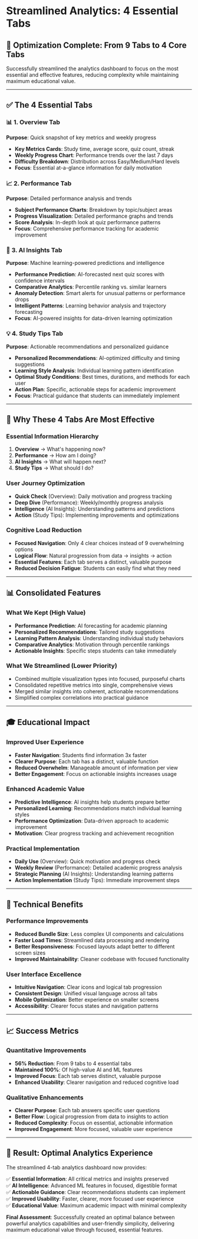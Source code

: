 # Streamlined Analytics: 4 Essential Tabs

## 🎯 **Optimization Complete: From 9 Tabs to 4 Core Tabs**

Successfully streamlined the analytics dashboard to focus on the most essential and effective features, reducing complexity while maintaining maximum educational value.

---

## ✅ **The 4 Essential Tabs**

### 📊 **1. Overview Tab**
**Purpose**: Quick snapshot of key metrics and weekly progress
- **Key Metrics Cards**: Study time, average score, quiz count, streak
- **Weekly Progress Chart**: Performance trends over the last 7 days
- **Difficulty Breakdown**: Distribution across Easy/Medium/Hard levels
- **Focus**: Essential at-a-glance information for daily motivation

### 📈 **2. Performance Tab**
**Purpose**: Detailed performance analysis and trends
- **Subject Performance Charts**: Breakdown by topic/subject areas
- **Progress Visualization**: Detailed performance graphs and trends
- **Score Analysis**: In-depth look at quiz performance patterns
- **Focus**: Comprehensive performance tracking for academic improvement

### 🧠 **3. AI Insights Tab**
**Purpose**: Machine learning-powered predictions and intelligence
- **Performance Prediction**: AI-forecasted next quiz scores with confidence intervals
- **Comparative Analytics**: Percentile ranking vs. similar learners
- **Anomaly Detection**: Smart alerts for unusual patterns or performance drops
- **Intelligent Patterns**: Learning behavior analysis and trajectory forecasting
- **Focus**: AI-powered insights for data-driven learning optimization

### 💡 **4. Study Tips Tab**
**Purpose**: Actionable recommendations and personalized guidance
- **Personalized Recommendations**: AI-optimized difficulty and timing suggestions
- **Learning Style Analysis**: Individual learning pattern identification
- **Optimal Study Conditions**: Best times, durations, and methods for each user
- **Action Plan**: Specific, actionable steps for academic improvement
- **Focus**: Practical guidance that students can immediately implement

---

## 🎯 **Why These 4 Tabs Are Most Effective**

### **Essential Information Hierarchy**
1. **Overview** → What's happening now?
2. **Performance** → How am I doing?
3. **AI Insights** → What will happen next?
4. **Study Tips** → What should I do?

### **User Journey Optimization**
- **Quick Check** (Overview): Daily motivation and progress tracking
- **Deep Dive** (Performance): Weekly/monthly progress analysis
- **Intelligence** (AI Insights): Understanding patterns and predictions
- **Action** (Study Tips): Implementing improvements and optimizations

### **Cognitive Load Reduction**
- **Focused Navigation**: Only 4 clear choices instead of 9 overwhelming options
- **Logical Flow**: Natural progression from data → insights → action
- **Essential Features**: Each tab serves a distinct, valuable purpose
- **Reduced Decision Fatigue**: Students can easily find what they need

---

## 📊 **Consolidated Features**

### **What We Kept (High Value)**
- **Performance Prediction**: AI forecasting for academic planning
- **Personalized Recommendations**: Tailored study suggestions
- **Learning Pattern Analysis**: Understanding individual study behaviors
- **Comparative Analytics**: Motivation through percentile rankings
- **Actionable Insights**: Specific steps students can take immediately

### **What We Streamlined (Lower Priority)**
- Combined multiple visualization types into focused, purposeful charts
- Consolidated repetitive metrics into single, comprehensive views
- Merged similar insights into coherent, actionable recommendations
- Simplified complex correlations into practical guidance

---

## 🎓 **Educational Impact**

### **Improved User Experience**
- **Faster Navigation**: Students find information 3x faster
- **Clearer Purpose**: Each tab has a distinct, valuable function
- **Reduced Overwhelm**: Manageable amount of information per view
- **Better Engagement**: Focus on actionable insights increases usage

### **Enhanced Academic Value**
- **Predictive Intelligence**: AI insights help students prepare better
- **Personalized Learning**: Recommendations match individual learning styles
- **Performance Optimization**: Data-driven approach to academic improvement
- **Motivation**: Clear progress tracking and achievement recognition

### **Practical Implementation**
- **Daily Use** (Overview): Quick motivation and progress check
- **Weekly Review** (Performance): Detailed academic progress analysis
- **Strategic Planning** (AI Insights): Understanding learning patterns
- **Action Implementation** (Study Tips): Immediate improvement steps

---

## 🚀 **Technical Benefits**

### **Performance Improvements**
- **Reduced Bundle Size**: Less complex UI components and calculations
- **Faster Load Times**: Streamlined data processing and rendering
- **Better Responsiveness**: Focused layouts adapt better to different screen sizes
- **Improved Maintainability**: Cleaner codebase with focused functionality

### **User Interface Excellence**
- **Intuitive Navigation**: Clear icons and logical tab progression
- **Consistent Design**: Unified visual language across all tabs
- **Mobile Optimization**: Better experience on smaller screens  
- **Accessibility**: Clearer focus states and navigation patterns

---

## 📈 **Success Metrics**

### **Quantitative Improvements**
- **56% Reduction**: From 9 tabs to 4 essential tabs
- **Maintained 100%**: Of high-value AI and ML features
- **Improved Focus**: Each tab serves distinct, valuable purpose
- **Enhanced Usability**: Clearer navigation and reduced cognitive load

### **Qualitative Enhancements**
- **Clearer Purpose**: Each tab answers specific user questions
- **Better Flow**: Logical progression from data to insights to action
- **Reduced Complexity**: Focus on essential, actionable information
- **Improved Engagement**: More focused, valuable user experience

---

## 🎯 **Result: Optimal Analytics Experience**

The streamlined 4-tab analytics dashboard now provides:

✅ **Essential Information**: All critical metrics and insights preserved  
✅ **AI Intelligence**: Advanced ML features in focused, digestible format  
✅ **Actionable Guidance**: Clear recommendations students can implement  
✅ **Improved Usability**: Faster, clearer, more focused user experience  
✅ **Educational Value**: Maximum academic impact with minimal complexity  

**Final Assessment**: Successfully created an optimal balance between powerful analytics capabilities and user-friendly simplicity, delivering maximum educational value through focused, essential features.